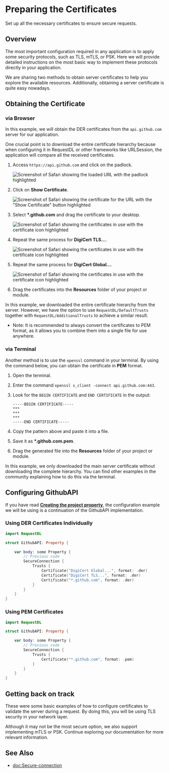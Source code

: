 # Preparing the Certificates

Set up all the necessary certificates to ensure secure requests.

## Overview

The most important configuration required in any application is to apply some security protocols, such as TLS, mTLS, or PSK. Here we will provide detailed instructions on the most basic way to implement these protocols directly in your application.

We are sharing two methods to obtain server certificates to help you explore the available resources. Additionally, obtaining a server certificate is quite easy nowadays.

## Obtaining the Certificate 

### via Browser

In this example, we will obtain the DER certificates from the `api.github.com` server for our application.

One crucial point is to download the entire certificate hierarchy because when configuring it in RequestDL or other frameworks like URLSession, the application will compare all the received certificates.

1. Access `https://api.github.com` and click on the padlock.

    ![Screenshot of Safari showing the loaded URL with the padlock highlighted](der.github.1.png)

2. Click on **Show Certificate**.

    ![Screenshot of Safari showing the certificate for the URL with the "Show Certificate" button highlighted](der.github.2.png)

3. Select **\*.github.com** and drag the certificate to your desktop.

    ![Screenshot of Safari showing the certificates in use with the certificate icon highlighted](der.github.3.png)

4. Repeat the same process for **DigiCert TLS...**.

    ![Screenshot of Safari showing the certificates in use with the certificate icon highlighted](der.github.4.png)

5. Repeat the same process for **DigiCert Global...**.

    ![Screenshot of Safari showing the certificates in use with the certificate icon highlighted](der.github.5.png)

6. Drag the certificates into the **Resources** folder of your project or module.

In this example, we downloaded the entire certificate hierarchy from the server. However, we have the option to use ``RequestDL/DefaultTrusts`` together with ``RequestDL/AdditionalTrusts`` to achieve a similar result.

- Note: It is recommended to always convert the certificates to PEM format, as it allows you to combine them into a single file for use anywhere.

### via Terminal

Another method is to use the `openssl` command in your terminal. By using the command below, you can obtain the certificate in **PEM** format.

1. Open the terminal.

2. Enter the command `openssl s_client -connect api.github.com:443`.

3. Look for the `BEGIN CERTIFICATE` and `END CERTIFICATE` in the output:
    ```
    -----BEGIN CERTIFICATE-----
    ***
    ***
    ***
    -----END CERTIFICATE-----
    ```

4. Copy the pattern above and paste it into a file.

5. Save it as **\*.github.com.pem**.

6. Drag the generated file into the **Resources** folder of your project or module.

In this example, we only downloaded the main server certificate without downloading the complete hierarchy. You can find other examples in the community explaining how to do this via the terminal.

## Configuring GithubAPI

If you have read **[Creating the project property](<doc:Creating-the-project-property>)**, the configuration example we will be using is a continuation of the GithubAPI implementation.

### Using DER Certificates Individually

```swift 
import RequestDL

struct GithubAPI: Property {

    var body: some Property {
        // Previous code
        SecureConnection {
            Trusts {
                Certificate("DigiCert Global...", format: .der)
                Certificate("DigiCert TLS...", format: .der)
                Certificate("*.github.com", format: .der)
            }
        }
    }
}
```

### Using PEM Certificates

```swift 
import RequestDL

struct GithubAPI: Property {

    var body: some Property {
        // Previous code
        SecureConnection {
            Trusts {
                Certificate("*.github.com", format: .pem)
            }
        }
    }
}
```

## Getting back on track

These were some basic examples of how to configure certificates to validate the server during a request. By doing this, you will be using TLS security in your network layer.

Although it may not be the most secure option, we also support implementing mTLS or PSK. Continue exploring our documentation for more relevant information.

## See Also

- <doc:Secure-connection>
